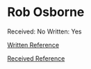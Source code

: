 # Rob Osborne

Received: No
Written: Yes

[Written Reference](Rob%20Osborne%202316509554a78070b93af4ea2944c41e/Written%20Reference%202316509554a7806997a6fbe2f453a5b6.md)

[Received Reference](Rob%20Osborne%202316509554a78070b93af4ea2944c41e/Received%20Reference%202316509554a7804da529c6e84b40e663.md)